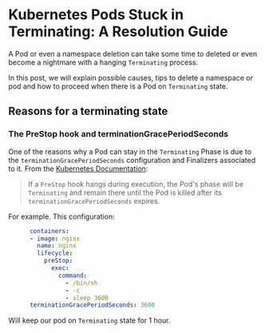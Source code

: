 # Kubernetes Pods Stuck in Terminating: A Resolution Guide

A Pod or even a namespace deletion can take some time to deleted or even become a nightmare with a hanging `Terminating` process.

In this post, we will explain possible causes, tips to delete a namespace or pod and how to proceed when there is a Pod on `Terminating` state.

## Reasons for a terminating state

### The PreStop hook and terminationGracePeriodSeconds

One of the reasons why a Pod can stay in the `Terminating` Phase is due to the `terminationGracePeriodSeconds` configuration and Finalizers associated to it. From the [Kubernetes Documentation](https://kubernetes.io/docs/concepts/containers/container-lifecycle-hooks/#hook-handler-execution):

> If a `PreStop` hook hangs during execution, the Pod's phase will be `Terminating` and remain there until the Pod is killed after its `terminationGracePeriodSeconds` expires.

For example. This configuration:

```yaml
      containers:
      - image: nginx
        name: nginx
        lifecycle:
          preStop:
            exec:
              command:
                - /bin/sh
                - -c
                - sleep 3600
      terminationGracePeriodSeconds: 3600
```

Will keep our pod on `Terminating` state for 1 hour.
